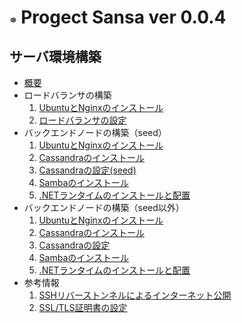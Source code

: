 # <img src="ロゴマーク/Sansa2023.png" width="2.3%"> Progect Sansa ver 0.0.4

## サーバ環境構築
- [概要](サーバ環境構築/概要.md)
- ロードバランサの構築
   1. [UbuntuとNginxのインストール](サーバ環境構築/UbuntuとNginxのインストール.md)
   1. [ロードバランサの設定](サーバ環境構築/ロードバランサの設定.md) 
- バックエンドノードの構築（seed）
   1. [UbuntuとNginxのインストール](サーバ環境構築/UbuntuとNginxのインストール.md)
   1. [Cassandraのインストール](サーバ環境構築/Cassandraのインストール.md)
   1. [Cassandraの設定(seed)](サーバ環境構築/Cassandraの設定(seed).md)
   1. [Sambaのインストール](サーバ環境構築/Sambaのインストール.md)
   1. [.NETランタイムのインストールと配置](サーバ環境構築/.NETランタイムのインストールと配置.md)
- バックエンドノードの構築（seed以外）
   1. [UbuntuとNginxのインストール](サーバ環境構築/UbuntuとNginxのインストール.md)
   1. [Cassandraのインストール](サーバ環境構築/Cassandraのインストール.md)
   1. [Cassandraの設定](サーバ環境構築/Cassandraの設定.md)
   1. [Sambaのインストール](サーバ環境構築/Sambaのインストール.md)
   1. [.NETランタイムのインストールと配置](サーバ環境構築/.NETランタイムのインストールと配置.md)
- 参考情報
   1. [SSHリバーストンネルによるインターネット公開](サーバ環境構築/SSHリバーストンネルによるインターネット公開.md)
   1. [SSL/TLS証明書の設定](サーバ環境構築/SSL-TLS証明書の設定.md)

